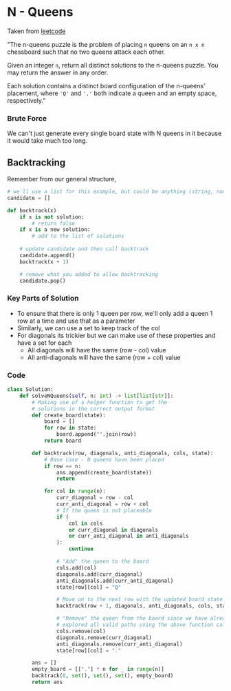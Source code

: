# N - Queens

Taken from [leetcode](https://leetcode.com/problems/n-queens/description/)

"The n-queens puzzle is the problem of placing `n` queens on an `n x n` chessboard such that no two queens attack each other.

Given an integer `n`, return all distinct solutions to the n-queens puzzle. You may return the answer in any order.

Each solution contains a distinct board configuration of the n-queens' placement, where `'Q'` and `'.'` both indicate a queen and an empty space, respectively."

### Brute Force

We can't just generate every single board state with N queens in it because it would take much too long.

## Backtracking

Remember from our general structure,

```python
# we'll use a list for this example, but could be anything (string, number, etc)
candidate = []

def backtrack(x)
    if x is not solution:
        # return false
    if x is a new solution:
        # add to the list of solutions
    
    # update candidate and then call backtrack
    candidate.append()
    backtrack(x + 1)

    # remove what you added to allow backtracking
    candidate.pop()

```


### Key Parts of Solution

- To ensure that there is only 1 queen per row, we'll only add a queen 1 row at a time and use that as a parameter
- Similarly, we can use a set to keep track of the col
- For diagonals its trickier but we can make use of these properties and have a set for each
    - All diagonals will have the same (row - col) value
    - All anti-diagonals will have the same (row + col) value


### Code

```python
class Solution:
    def solveNQueens(self, n: int) -> list[list[str]]:
        # Making use of a helper function to get the
        # solutions in the correct output format
        def create_board(state):
            board = []
            for row in state:
                board.append("".join(row))
            return board

        def backtrack(row, diagonals, anti_diagonals, cols, state):
            # Base case - N queens have been placed
            if row == n:
                ans.append(create_board(state))
                return

            for col in range(n):
                curr_diagonal = row - col
                curr_anti_diagonal = row + col
                # If the queen is not placeable
                if (
                    col in cols
                    or curr_diagonal in diagonals
                    or curr_anti_diagonal in anti_diagonals
                ):
                    continue

                # "Add" the queen to the board
                cols.add(col)
                diagonals.add(curr_diagonal)
                anti_diagonals.add(curr_anti_diagonal)
                state[row][col] = "Q"

                # Move on to the next row with the updated board state
                backtrack(row + 1, diagonals, anti_diagonals, cols, state)

                # "Remove" the queen from the board since we have already
                # explored all valid paths using the above function call
                cols.remove(col)
                diagonals.remove(curr_diagonal)
                anti_diagonals.remove(curr_anti_diagonal)
                state[row][col] = "."

        ans = []
        empty_board = [["."] * n for _ in range(n)]
        backtrack(0, set(), set(), set(), empty_board)
        return ans
```